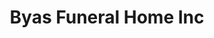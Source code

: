 ---
title: "Byas Funeral Home Inc"
url: /cleveland/byas-funeral-home-inc/
shop: funeral directors
---